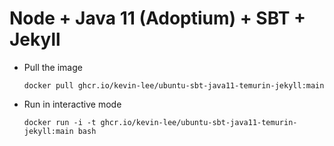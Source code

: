 # Node + Java 11 (Adoptium) + SBT + Jekyll

* Pull the image
  ```
  docker pull ghcr.io/kevin-lee/ubuntu-sbt-java11-temurin-jekyll:main
  ```

* Run in interactive mode
  ```
  docker run -i -t ghcr.io/kevin-lee/ubuntu-sbt-java11-temurin-jekyll:main bash
  ```
